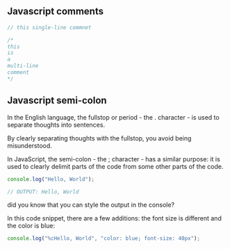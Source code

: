 ## Javascript comments
```js
// this single-line commnet
```

```js
/*
this
is
a
multi-line
comment
*/
```

## Javascript semi-colon 
In the English language, the fullstop or period - the . character - is used to separate thoughts into sentences.

By clearly separating thoughts with the fullstop, you avoid being misunderstood.

In JavaScript, the semi-colon - the ; character - has a similar purpose: it is used to clearly delimit parts of the code from some other parts of the code.

```js
console.log("Hello, World");

// OUTPUT: Hello, World
```

did you know that you can style the output in the console?

In this code snippet, there are a few additions: the font size is different and the color is blue: 

```js
console.log("%cHello, World", "color: blue; font-size: 40px");
```